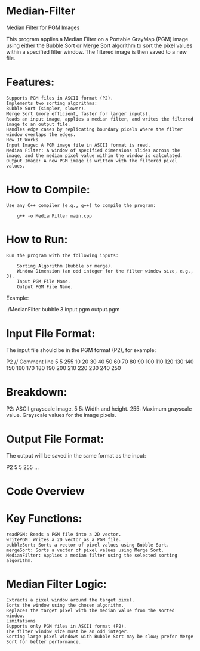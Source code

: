 # Median-Filter

Median Filter for PGM Images

This program applies a Median Filter on a Portable GrayMap (PGM) image using either the Bubble Sort or Merge Sort algorithm to sort the pixel values within a specified filter window. The filtered image is then saved to a new file.


# Features:

	Supports PGM files in ASCII format (P2).
	Implements two sorting algorithms:
	Bubble Sort (simpler, slower).
	Merge Sort (more efficient, faster for larger inputs).
	Reads an input image, applies a median filter, and writes the filtered image to an output file.
	Handles edge cases by replicating boundary pixels where the filter window overlaps the edges.
	How It Works
	Input Image: A PGM image file in ASCII format is read.
	Median Filter: A window of specified dimensions slides across the image, and the median pixel value within the window is calculated.
	Output Image: A new PGM image is written with the filtered pixel values.


# How to Compile:

	Use any C++ compiler (e.g., g++) to compile the program:

		g++ -o MedianFilter main.cpp


# How to Run:

	Run the program with the following inputs:

		Sorting Algorithm (bubble or merge).
		Window Dimension (an odd integer for the filter window size, e.g., 3).
		Input PGM File Name.
		Output PGM File Name.

Example:

./MedianFilter bubble 3 input.pgm output.pgm


# Input File Format:

The input file should be in the PGM format (P2), for example:


P2
// Comment line
5 5
255
10 20 30 40 50
60 70 80 90 100
110 120 130 140 150
160 170 180 190 200
210 220 230 240 250


# Breakdown:

P2: ASCII grayscale image.
5 5: Width and height.
255: Maximum grayscale value.
Grayscale values for the image pixels.


# Output File Format:

The output will be saved in the same format as the input:

P2
5 5
255
...


# Code Overview

# Key Functions:

	readPGM: Reads a PGM file into a 2D vector.
	writePGM: Writes a 2D vector as a PGM file.
	bubbleSort: Sorts a vector of pixel values using Bubble Sort.
	mergeSort: Sorts a vector of pixel values using Merge Sort.
	MedianFilter: Applies a median filter using the selected sorting algorithm.

# Median Filter Logic:

	Extracts a pixel window around the target pixel.
	Sorts the window using the chosen algorithm.
	Replaces the target pixel with the median value from the sorted window.
	Limitations
	Supports only PGM files in ASCII format (P2).
	The filter window size must be an odd integer.
	Sorting large pixel windows with Bubble Sort may be slow; prefer Merge Sort for better performance.

